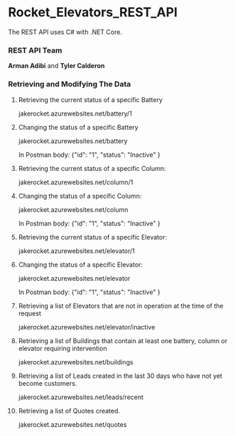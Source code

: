 # Rocket_Elevators_REST_API

The REST API uses C# with .NET Core.

### REST API Team
<strong>Arman Adibi</strong> and <strong>Tyler Calderon</strong>
</p>

### Retrieving and Modifying The Data
<ol>
   <li>Retrieving the current status of a specific Battery</li>
   <p>jakerocket.azurewebsites.net/battery/1</p>
   
   <li>Changing the status of a specific Battery</li>
   <p>jakerocket.azurewebsites.net/battery</p>
   <p>In Postman body: {"id": "1", "status": "Inactive" }</p>
   
   <li>Retrieving the current status of a specific Column:</li>
   <p>jakerocket.azurewebsites.net/column/1</p>
   
   <li>Changing the status of a specific Column:</li>
   <p>jakerocket.azurewebsites.net/column</p>
   <p>In Postman body: {"id": "1",  "status": "Inactive" }</p>
   
   <li>Retrieving the current status of a specific Elevator:</li>
   <p>jakerocket.azurewebsites.net/elevator/1</p>
   
   <li>Changing the status of a specific Elevator:</li>
   <p>jakerocket.azurewebsites.net/elevator</p>
   <p>In Postman body: {"id": "1",  "status": "Inactive" }</p>
   
   <li>Retrieving a list of Elevators that are not in operation at the time of the request</li>
   <p>jakerocket.azurewebsites.net/elevator/inactive</p>
   
   <li>Retrieving a list of Buildings that contain at least one battery, column or elevator requiring intervention</li>
   <p>jakerocket.azurewebsites.net/buildings</p>
   
   <li>Retrieving a list of Leads created in the last 30 days who have not yet become customers.</li>
   <p>jakerocket.azurewebsites.net/leads/recent</p>
   
   <li>Retrieving a list of Quotes created.</li>
   <p>jakerocket.azurewebsites.net/quotes</p>
   
   
</ol>
